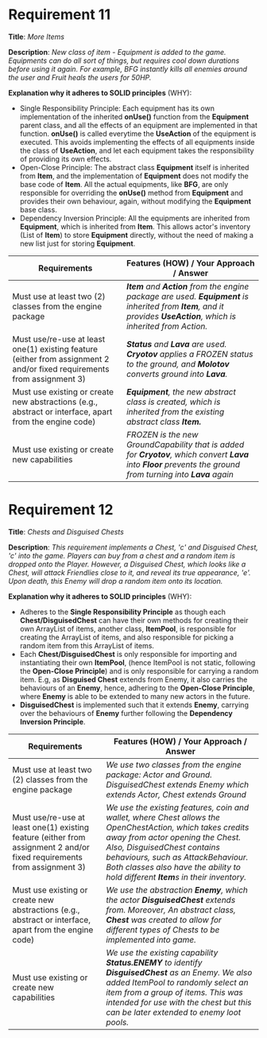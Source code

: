 # Requirement 11

**Title**:
_More Items_

**Description**:
_New class of item - Equipment is added to the game. Equipments can do all sort of things, but requires cool down durations before using it again. For example, BFG instantly kills all enemies around the user and Fruit heals the users for 50HP._

**Explanation why it adheres to SOLID principles** (WHY):

- Single Responsibility Principle: Each equipment has its own implementation of the inherited **onUse()** function from the **Equipment** parent class, and all the effects of an equipment are implemented in that function. **onUse()** is called everytime the **UseAction** of the equipment is executed. This avoids implementing the effects of all equipments inside the class of **UseAction**, and let each equipment takes the responsibility of providing its own effects.
- Open-Close Principle: The abstract class **Equipment** itself is inherited from **Item**, and the implementation of **Equipment** does not modify the base code of **Item**. All the actual equipments, like **BFG**, are only responsible for overriding the **onUse()** method from **Equipment** and provides their own behaviour, again, without modifying the **Equipment** base class.
- Dependency Inversion Principle: All the equipments are inherited from **Equipment**, which is inherited from **Item**. This allows actor's inventory (List of **Item**) to store **Equipment** directly, without the need of making a new list just for storing **Equipment**.

| Requirements                                                                                                            | Features (HOW) / Your Approach / Answer                                                                                                                              |
|-------------------------------------------------------------------------------------------------------------------------|----------------------------------------------------------------------------------------------------------------------------------------------------------------------|
| Must use at least two (2) classes from the engine package                                                               | _**Item** and **Action** from the engine package are used. **Equipment** is inherited from **Item**, and it provides **UseAction**, which is inherited from Action._ |
| Must use/re-use at least one(1) existing feature (either from assignment 2 and/or fixed requirements from assignment 3) | _**Status** and **Lava** are used. **Cryotov** applies a FROZEN status to the ground, and **Molotov** converts ground into **Lava**._                                |
| Must use existing or create new abstractions (e.g., abstract or interface, apart from the engine code)                  | _**Equipment**, the new abstract class is created, which is inherited from the existing abstract class **Item.**_                                                    |
| Must use existing or create new capabilities                                                                            | _FROZEN is the new GroundCapability that is added for **Cryotov**, which convert **Lava** into **Floor** prevents the ground from turning into **Lava** again_       |

# Requirement 12

**Title**:
_Chests and Disguised Chests_

**Description**:
_This requirement implements a Chest, 'c' and Disguised Chest, 'c' into the game. Players can buy from a chest and a random item is dropped onto the Player. However, a Disguised Chest, which looks like a Chest, will attack Friendlies close to it, and reveal its true appearance, 'e'. Upon death, this Enemy will drop a random item onto its location._

**Explanation why it adheres to SOLID principles** (WHY):

- Adheres to the **Single Responsibility Principle** as though each **Chest/DisguisedChest** can have their own methods for creating their own ArrayList of items, another class, **ItemPool**, is responsible for creating the ArrayList of items, and also responsible for picking a random item from this ArrayList of items. 
- Each **Chest/DisguisedChest** is only responsible for importing and instantiating their own **ItemPool**, (hence ItemPool is not static, following the **Open-Close Principle**) and is only responsible for carrying a random item. E.g, as **Disguised Chest** extends from Enemy, it also carries the behaviours of an **Enemy**, hence, adhering to the **Open-Close Principle**, where **Enemy** is able to be extended to many new actors in the future.
- **DisguisedChest** is implemented such that it extends **Enemy**, carrying over the behaviours of **Enemy** further following the **Dependency Inversion Principle**.

| Requirements                                                                                                            | Features (HOW) / Your Approach / Answer                                                                                                                                                                                                                                                               |
|-------------------------------------------------------------------------------------------------------------------------|-------------------------------------------------------------------------------------------------------------------------------------------------------------------------------------------------------------------------------------------------------------------------------------------------------|
| Must use at least two (2) classes from the engine package                                                               | _We use two classes from the engine package: Actor and Ground. DisguisedChest extends Enemy which extends Actor, Chest extends Ground_                                                                                                                                                                |
| Must use/re-use at least one(1) existing feature (either from assignment 2 and/or fixed requirements from assignment 3) | _We use the existing features, coin and wallet, where Chest allows the OpenChestAction, which takes credits away from actor opening the Chest. Also, DisguisedChest contains behaviours, such as AttackBehaviour. Both classes also have the ability to hold different **Item**s in their inventory._ |
| Must use existing or create new abstractions (e.g., abstract or interface, apart from the engine code)                  | _We use the abstraction **Enemy**, which the actor **DisguisedChest** extends from. Moreover, An abstract class, **Chest** was created to allow for different types of Chests to be implemented into game._                                                                                           |
| Must use existing or create new capabilities                                                                            | _We use the existing capability **Status.ENEMY** to identify **DisguisedChest** as an Enemy. We also added ItemPool to randomly select an item from a group of items. This was intended for use with the chest but this can be later extended to enemy loot pools._                                   |
